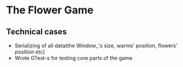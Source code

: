 # The Flower Game

## Technical cases
- Serializing of all data(the Window_'s size, warms' position, flowers' position etc)
- Wrote GTest-s for testing core parts of the game